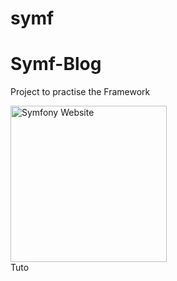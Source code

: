 # symf
<h1>Symf-Blog</h1>
<p>Project to practise the Framework</p>
<a href="https://symfony.com" target="_blank">
  <img src="https://symfony.com/images/logos/header-logo.svg" alt="Symfony Website" width="250">
</a>
<br>
<span href="https://www.youtube.com/watch?v=UTusmVpwJXo" target="_blank">Tuto</span>
